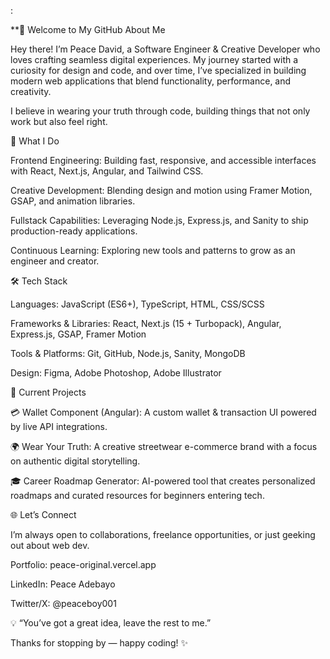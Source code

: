 :

**👋 Welcome to My GitHub
About Me

Hey there! I’m Peace David, a Software Engineer & Creative Developer who loves crafting seamless digital experiences. My journey started with a curiosity for design and code, and over time, I’ve specialized in building modern web applications that blend functionality, performance, and creativity.

I believe in wearing your truth through code, building things that not only work but also feel right.

🚀 What I Do

Frontend Engineering: Building fast, responsive, and accessible interfaces with React, Next.js, Angular, and Tailwind CSS.

Creative Development: Blending design and motion using Framer Motion, GSAP, and animation libraries.

Fullstack Capabilities: Leveraging Node.js, Express.js, and Sanity to ship production-ready applications.

Continuous Learning: Exploring new tools and patterns to grow as an engineer and creator.

🛠 Tech Stack

Languages: JavaScript (ES6+), TypeScript, HTML, CSS/SCSS

Frameworks & Libraries: React, Next.js (15 + Turbopack), Angular, Express.js, GSAP, Framer Motion

Tools & Platforms: Git, GitHub, Node.js, Sanity, MongoDB

Design: Figma, Adobe Photoshop, Adobe Illustrator

📌 Current Projects

💳 Wallet Component (Angular): A custom wallet & transaction UI powered by live API integrations.

🌍 Wear Your Truth: A creative streetwear e-commerce brand with a focus on authentic digital storytelling.

🎓 Career Roadmap Generator: AI-powered tool that creates personalized roadmaps and curated resources for beginners entering tech.

🌐 Let’s Connect

I’m always open to collaborations, freelance opportunities, or just geeking out about web dev.

Portfolio: peace-original.vercel.app

LinkedIn: Peace Adebayo

Twitter/X: @peaceboy001

💡 “You’ve got a great idea, leave the rest to me.”

Thanks for stopping by — happy coding! ✨
